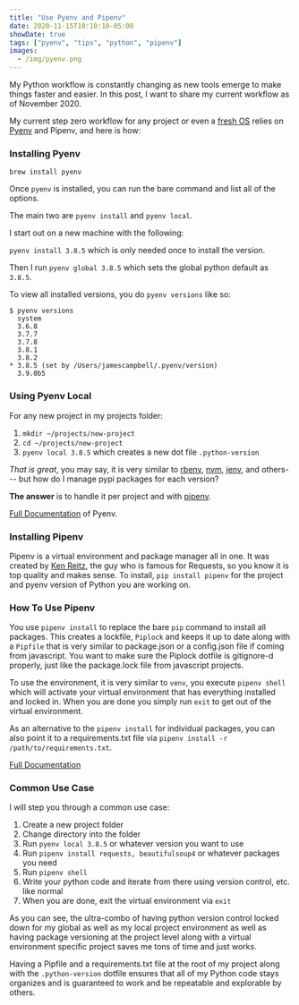 ```yaml
---
title: "Use Pyenv and Pipenv"
date: 2020-11-15T10:10:10-05:00
showDate: true
tags: ["pyenv", "tips", "python", "pipenv"]
images:
  - /img/pyenv.png
---
```


My Python workflow is constantly changing as new tools emerge to make things faster and easier. In this post, I want to share my current workflow as of November 2020.

My current step zero workflow for any project or even a [fresh OS](https://github.com/jamesacampbell/fresh-mac) relies on [Pyenv](https://github.com/pyenv/pyenv) and Pipenv, and here is how:

### Installing Pyenv

```@bash
brew install pyenv
```

Once `pyenv` is installed, you can run the bare command and list all of the options.

The main two are `pyenv install` and `pyenv local`. 

I start out on a new machine with the following:

`pyenv install 3.8.5` which is only needed once to install the version.

Then I run `pyenv global 3.8.5` which sets the global python default as `3.8.5`.

To view all installed versions, you do `pyenv versions` like so:

```@bash
$ pyenv versions
  system
  3.6.8
  3.7.7
  3.7.8
  3.8.1
  3.8.2
* 3.8.5 (set by /Users/jamescampbell/.pyenv/version)
  3.9.0b5
```

### Using Pyenv Local

For any new project in my projects folder:

1. `mkdir ~/projects/new-project`
2. `cd ~/projects/new-project`
3. `pyenv local 3.8.5` which creates a new dot file `.python-version`

_That is great_, you may say, it is very similar to [rbenv](https://github.com/rbenv/rbenv), [nvm](https://github.com/nvm-sh/nvm), [jenv](https://www.jenv.be/), and others--- but how do I manage pypi packages for each version? 

**The answer** is to handle it per project and with [pipenv](https://pipenv.pypa.io/en/latest/).

[Full Documentation](https://github.com/pyenv/pyenv) of Pyenv.

### Installing Pipenv

Pipenv is a virtual environment and package manager all in one. It was created by [Ken Reitz](https://kenreitz.org/), the guy who is famous for Requests, so you know it is top quality and makes sense.
To install, `pip install pipenv` for the project and pyenv version of Python you are working on.

### How To Use Pipenv

You use `pipenv install` to replace the bare `pip` command to install all packages. This creates a lockfile, `Piplock` and keeps it up to date along with a `Pipfile` that is very similar to package.json or a config.json file if coming from javascript. You want to make sure the Piplock dotfile is gitignore-d properly, just like the package.lock file from  javascript projects.

To use the environment, it is very similar to `venv`, you execute `pipenv shell` which will activate your virtual environment that has everything installed and locked in. When you are done you simply run `exit` to get out of the virtual environment.

As an alternative to the `pipenv install` for individual packages, you can also point it to a requirements.txt file via `pipenv install -r /path/to/requirements.txt`. 

[Full Documentation](https://pipenv.pypa.io/en/latest/basics/)

### Common Use Case

I will step you through a common use case:

1. Create a new project folder
2. Change directory into the folder
3. Run `pyenv local 3.8.5` or whatever version you want to use
4. Run `pipenv install requests, beautifulsoup4` or whatever packages you need
5. Run `pipenv shell`
6. Write your python code and iterate from there using version control, etc. like normal
7. When you are done, exit the virtual environment via `exit`

As you can see, the ultra-combo of having python version control locked down for my global as well as my local project environment as well as having package versioning at the project level along with a virtual environment specific project saves me tons of time and just works. 

Having a Pipfile and a requirements.txt file at the root of my project along with the `.python-version` dotfile ensures that all of my Python code stays organizes and is guaranteed to work and be repeatable and explorable by others.







